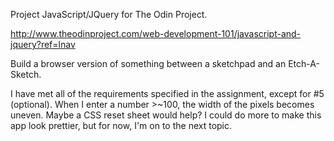 Project JavaScript/JQuery for The Odin Project.

http://www.theodinproject.com/web-development-101/javascript-and-jquery?ref=lnav

Build a browser version of something between a sketchpad and an Etch-A-Sketch.

I have met all of the requirements specified in the assignment, except for #5 (optional). 
When I enter a number >~100, the width of the pixels becomes uneven. Maybe a CSS reset sheet would help?
I could do more to make this app look prettier, but for now, I'm on to the next topic. 